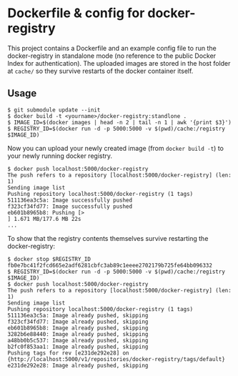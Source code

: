 # Dockerfile & config for docker-registry

This project contains a Dockerfile and an example config file to run the docker-registry in standalone mode (no reference to the public Docker Index for authentication). The uploaded images are stored in the host folder at `cache/` so they survive restarts of the docker container itself.

## Usage

```
$ git submodule update --init
$ docker build -t <yourname>/docker-registry:standlone .
$ IMAGE_ID=$(docker images | head -n 2 | tail -n 1 | awk '{print $3}')
$ REGISTRY_ID=$(docker run -d -p 5000:5000 -v $(pwd)/cache:/registry $IMAGE_ID)
```

Now you can upload your newly created image (from `docker build -t`) to your newly running docker registry.

```
$ docker push localhost:5000/docker-registry
The push refers to a repository [localhost:5000/docker-registry] (len: 1)
Sending image list
Pushing repository localhost:5000/docker-registry (1 tags)
511136ea3c5a: Image successfully pushed 
f323cf34fd77: Image successfully pushed 
eb601b8965b8: Pushing [>                                                  ] 1.671 MB/177.6 MB 22s
...
```

To show that the registry contents themselves survive restarting the docker-registry:

```
$ docker stop $REGISTRY_ID
fb0e7bc41f2fcd665e2adf6281cbfc3ab89c1eeee2702179b725fe64bb096332
$ REGISTRY_ID=$(docker run -d -p 5000:5000 -v $(pwd)/cache:/registry $IMAGE_ID)
$ docker push localhost:5000/docker-registry
The push refers to a repository [localhost:5000/docker-registry] (len: 1)
Sending image list
Pushing repository localhost:5000/docker-registry (1 tags)
511136ea3c5a: Image already pushed, skipping 
f323cf34fd77: Image already pushed, skipping 
eb601b8965b8: Image already pushed, skipping 
3282b6e88440: Image already pushed, skipping 
a48bb0b5c537: Image already pushed, skipping 
b2fc0f853aa1: Image already pushed, skipping 
Pushing tags for rev [e231de292e28] on {http://localhost:5000/v1/repositories/docker-registry/tags/default}
e231de292e28: Image already pushed, skipping 
```



